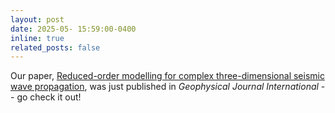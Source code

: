 ```yaml
---
layout: post
date: 2025-05- 15:59:00-0400
inline: true
related_posts: false
---
```

Our paper, [Reduced-order modelling for complex three-dimensional seismic wave propagation](https://doi.org/10.1093/gji/ggaf049), was just published in *Geophysical Journal International* -- go check it out!

